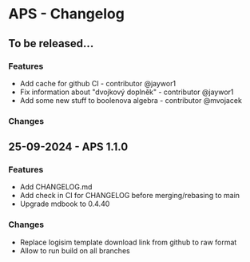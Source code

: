 # APS - Changelog

## To be released...

### Features

- Add cache for github CI - contributor @jaywor1
- Fix information about "dvojkový doplněk" - contributor @jaywor1
- Add some new stuff to boolenova algebra - contributor @mvojacek

### Changes

## 25-09-2024 - APS 1.1.0

### Features

- Add CHANGELOG.md
- Add check in CI for CHANGELOG before merging/rebasing to main
- Upgrade mdbook to 0.4.40

### Changes

- Replace logisim template download link from github to raw format
- Allow to run build on all branches
